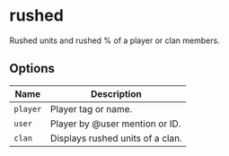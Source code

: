 # rushed

Rushed units and rushed % of a player or clan members.

## Options

| Name     | Description                      |
| -------- | -------------------------------- |
| `player` | Player tag or name.              |
| `user`   | Player by @user mention or ID.   |
| `clan`   | Displays rushed units of a clan. |
